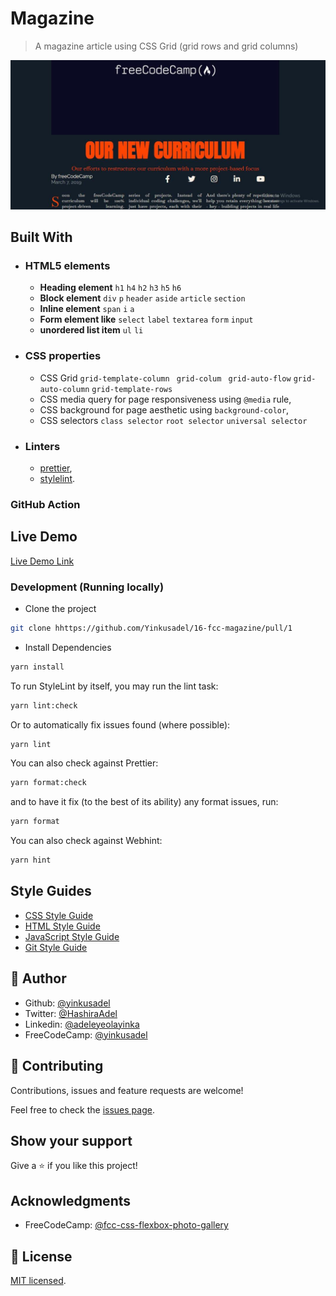 # Magazine

> A magazine article using CSS Grid (grid rows and grid columns)

![screenshot](./app_screenshot.png)

## Built With

- ### HTML5 elements
  - **Heading element**
    `h1` `h4` `h2` `h3` `h5` `h6`
  - **Block element**
    `div` `p` `header` `aside` `article` `section`
  - **Inline element**
    `span` `i` `a`
  - **Form element like**
    `select` `label` `textarea` `form` `input`
  - **unordered list item**
    `ul` `li`
- ### CSS properties
  - CSS Grid `grid-template-column` ` grid-colum` ` grid-auto-flow` `grid-auto-column` `grid-template-rows`
  - CSS media query for page responsiveness using `@media` rule,
  - CSS background for page aesthetic using `background-color`,
  - CSS selectors `class selector` `root selector` `universal selector`
- ### Linters
  - [prettier](prettier),
  - [stylelint](stylelint).

### GitHub Action

## Live Demo

[Live Demo Link](https://16-fcc-magazine.netlify.app)

### Development (Running locally)

- Clone the project

```bash
git clone hhttps://github.com/Yinkusadel/16-fcc-magazine/pull/1

```

- Install Dependencies

```bash
yarn install
```

To run StyleLint by itself, you may run the lint task:

```bash
yarn lint:check
```

Or to automatically fix issues found (where possible):

```bash
yarn lint
```

You can also check against Prettier:

```bash
yarn format:check
```

and to have it fix (to the best of its ability) any format issues, run:

```bash
yarn format
```

You can also check against Webhint:

```bash
yarn hint
```

## Style Guides

- [CSS Style Guide](http://udacity.github.io/frontend-nanodegree-styleguide/css.html)
- [HTML Style Guide](http://udacity.github.io/frontend-nanodegree-styleguide/index.html)
- [JavaScript Style Guide](http://udacity.github.io/frontend-nanodegree-styleguide/javascript.html)
- [Git Style Guide](https://udacity.github.io/git-styleguide/)

## 👤 Author

- Github: [@yinkusadel](https://github.com/yinkusadel)
- Twitter: [@HashiraAdel](https://twitter.com/HashiraAdel)
- Linkedin: [@adeleyeolayinka](https://www.linkedin.com/in/adeleye-olayinka/)
- FreeCodeCamp: [@yinkusadel](https://www.freecodecamp.org/Yinkusadel)

## 🤝 Contributing

Contributions, issues and feature requests are welcome!

Feel free to check the [issues page](../../issues).

## Show your support

Give a ⭐️ if you like this project!

## Acknowledgments

- FreeCodeCamp: [@fcc-css-flexbox-photo-gallery](https://www.freecodecamp.org/learn/2022/responsive-web-design/learn-css-grid-by-building-a-magazine/step-1)

## 📝 License

[MIT licensed](./LICENSE).
